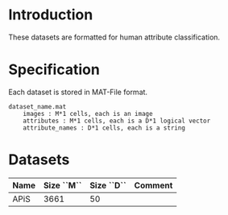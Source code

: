 Introduction
============
These datasets are formatted for human attribute classification.

Specification
=============
Each dataset is stored in MAT-File format.

    dataset_name.mat
        images : M*1 cells, each is an image
        attributes : M*1 cells, each is a D*1 logical vector
        attribute_names : D*1 cells, each is a string

Datasets
========
<table>
    <thead>
        <tr>
            <th>Name</th>
            <th>Size ``M``</th>
            <th>Size ``D``</th>
            <th>Comment</th>
        </tr>
    </thead>
    <tbody>
        <tr>
            <td>APiS</td>
            <td>3661</td>
            <td>50</td>
            <td></td>
        </tr>
    </tbody>
<table>